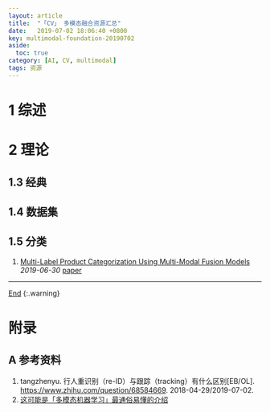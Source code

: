 ```yaml
---
layout: article
title:  "「CV」 多模态融合资源汇总"
date:   2019-07-02 18:06:40 +0800
key: multimodal-foundation-20190702
aside:
  toc: true
category: [AI, CV, multimodal]
tags: 资源
---
```

<span id='head'></span>

<!--more-->  


# 1 综述

# 2 理论

## 1.3 经典

## 1.4 数据集

## 1.5 分类
1. [Multi-Label Product Categorization Using Multi-Modal Fusion Models](http://cn.arxiv.org/abs/1907.00420)    
*2019-06-30* [paper](https://arxiv.org/abs/1907.00420)   

-------------------  
[End](#head)
{:.warning}  


# 附录
## A 参考资料
1. tangzhenyu. 行人重识别（re-ID）与跟踪（tracking）有什么区别[EB/OL]. <https://www.zhihu.com/question/68584669>. 2018-04-29/2019-07-02.   
1. [这可能是「多模态机器学习」最通俗易懂的介绍](https://zhuanlan.zhihu.com/p/53511144)     
